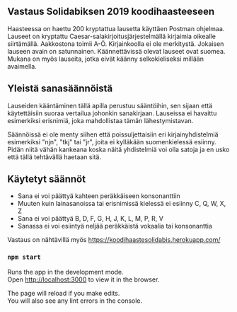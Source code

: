 ## Vastaus Solidabiksen 2019 koodihaasteeseen

Haasteessa on haettu 200 kryptattua lausetta käyttäen Postman ohjelmaa.
Lauseet on kryptattu Caesar-salakirjoitusjärjestelmällä kirjaimia oikealle siirtämällä.
Aakkostona toimii A-Ö. Kirjainkoolla ei ole merkitystä. Jokaisen lauseen avain on satunnainen.
Käännettävissä olevat lauseet ovat suomea. Mukana on myös lauseita, jotka eivät käänny selkokieliseksi millään avaimella.

## Yleistä sanasäännöistä

Lauseiden kääntäminen tällä apilla perustuu sääntöihin,
sen sijaan että käytettäisiin suoraa vertailua johonkin sanakirjaan.
Lauseissa ei havaittu esimerkiksi erisnimiä, joka mahdollistaa tämän lähestymistavan.

Säännöissä ei ole menty siihen että poissuljettaisiin eri kirjainyhdistelmiä
esimerkiksi "njn", "tkj" tai "jr", joita ei kylläkään suomenkielessä esiinny.
Pidän niitä vähän kankeana koska näitä yhdistelmiä voi olla satoja ja en usko
että tällä tehtävällä haetaan sitä.

## Käytetyt säännöt

- Sana ei voi päättyä kahteen peräkkäiseen konsonanttiin
- Muuten kuin lainasanoissa tai erisnimissä kielessä ei esiinny C, Q, W, X, Z
- Sana ei voi päättyä B, D, F, G, H, J, K, L, M, P, R, V
- Sanassa ei voi esiintyä neljää peräkkäistä vokaalia tai konsonanttia

Vastaus on nähtävillä myös https://koodihaastesolidabis.herokuapp.com/

### `npm start`

Runs the app in the development mode.<br />
Open [http://localhost:3000](http://localhost:3000) to view it in the browser.

The page will reload if you make edits.<br />
You will also see any lint errors in the console.